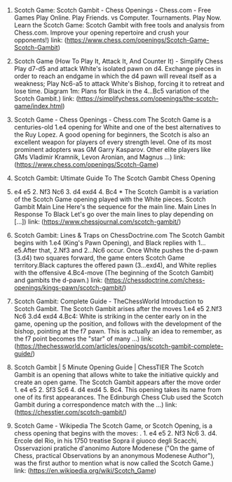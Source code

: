 ---
---
1. Scotch Game: Scotch Gambit - Chess Openings - Chess.com - Free Games
Play Online. Play Friends. vs Computer. Tournaments. Play Now. Learn the Scotch Game: Scotch Gambit with free tools and analysis from Chess.com. Improve your opening repertoire and crush your opponents!)
link: (https://www.chess.com/openings/Scotch-Game-Scotch-Gambit)


2. Scotch Game (How To Play It, Attack It, And Counter It) - Simplify Chess
Play d7-d5 and attack White's isolated pawn on d4. Exchange pieces in order to reach an endgame in which the d4 pawn will reveal itself as a weakness; Play Nc6-a5 to attack White's Bishop, forcing it to retreat and lose time. Diagram 1m: Plans for Black in the 4…Bc5 variation of the Scotch Gambit.)
link: (https://simplifychess.com/openings/the-scotch-game/index.html)


3. Scotch Game - Chess Openings - Chess.com
The Scotch Game is a centuries-old 1.e4 opening for White and one of the best alternatives to the Ruy Lopez. A good opening for beginners, the Scotch is also an excellent weapon for players of every strength level. One of its most prominent adopters was GM Garry Kasparov. Other elite players like GMs Vladimir Kramnik, Levon Aronian, and Magnus ...)
link: (https://www.chess.com/openings/Scotch-Game)


4. Scotch Gambit: Ultimate Guide To The Scotch Gambit Chess Opening
1. e4 e5 2. Nf3 Nc6 3. d4 exd4 4. Bc4 * The Scotch Gambit is a variation of the Scotch Game opening played with the White pieces. Scotch Gambit Main Line Here's the sequence for the main line. Main Lines In Response To Black Let's go over the main lines to play depending on […])
link: (https://www.chessjournal.com/scotch-gambit/)


5. Scotch Gambit: Lines & Traps on ChessDoctrine.com
The Scotch Gambit begins with 1.e4 (King's Pawn Opening), and Black replies with 1…e5.After that, 2.Nf3 and 2…Nc6 occur. Once White pushes the d-pawn (3.d4) two squares forward, the game enters Scotch Game territory.Black captures the offered pawn (3…exd4), and White replies with the offensive 4.Bc4-move (The beginning of the Scotch Gambit) and gambits the d-pawn.)
link: (https://chessdoctrine.com/chess-openings/kings-pawn/scotch-gambit/)


6. Scotch Gambit: Complete Guide - TheChessWorld
Introduction to Scotch Gambit. The Scotch Gambit arises after the moves 1.e4 e5 2.Nf3 Nc6 3.d4 exd4 4.Bc4: White is striking in the center early on in the game, opening up the position, and follows with the development of the bishop, pointing at the f7 pawn. This is actually an idea to remember, as the f7 point becomes the "star" of many ...)
link: (https://thechessworld.com/articles/openings/scotch-gambit-complete-guide/)


7. Scotch Gambit | 5 Minute Opening Guide | ChessTIER
The Scotch Gambit is an opening that allows white to take the initiative quickly and create an open game. The Scotch Gambit appears after the move order 1. e4 e5 2. Sf3 Sc6 4. d4 exd4 5. Bc4. This opening takes its name from one of its first appearances. The Edinburgh Chess Club used the Scotch Gambit during a correspondence match with the ...)
link: (https://chesstier.com/scotch-gambit/)


8. Scotch Game - Wikipedia
The Scotch Game, or Scotch Opening, is a chess opening that begins with the moves: . 1. e4 e5 2. Nf3 Nc6 3. d4. Ercole del Rio, in his 1750 treatise Sopra il giuoco degli Scacchi, Osservazioni pratiche d'anonimo Autore Modenese ("On the game of Chess, practical Observations by an anonymous Modenese Author"), was the first author to mention what is now called the Scotch Game.)
link: (https://en.wikipedia.org/wiki/Scotch_Game)


